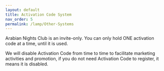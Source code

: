 ```yaml
---
layout: default
title: Activation Code System
nav_order: 5
permalink: /lamp/Other-Systems
---
```


Arabian Nights Club is an invite-only. You can only hold ONE activation code at a time, until it is used.

We will disable Activation Code from time to time to facilitate marketing activities and promotion, if you do not need Activation Code to register, it means it is disabled. 
